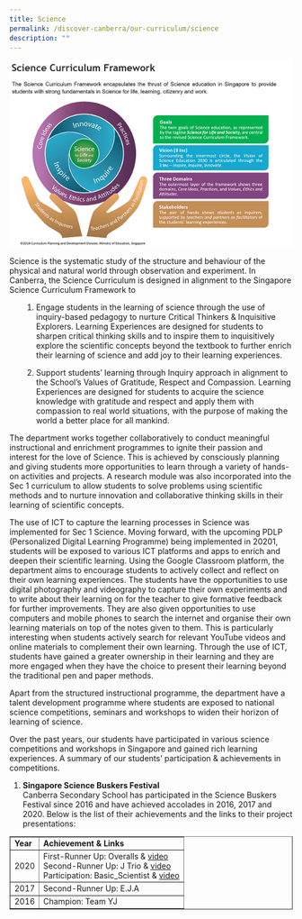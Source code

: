 ```yaml
---
title: Science
permalink: /discover-canberra/our-curriculum/science
description: ""
---
```

![](/images/science-0.png)

<div>
<div>
<p>Science is the systematic study of the structure and behaviour of the physical and natural world through observation and experiment. In Canberra, the Science Curriculum is designed in alignment to the Singapore Science Curriculum Framework to</p>
<ol>
<ol>
<li>
<p>Engage students in the learning of science through the use of inquiry-based pedagogy to nurture Critical Thinkers &amp; Inquisitive Explorers. Learning Experiences are designed for students to sharpen critical thinking skills and to inspire them to inquisitively explore the scientific concepts beyond the textbook to further enrich their learning of science and add joy to their learning experiences.</p>
</li>
<li>
<p>Support students&rsquo; learning through Inquiry approach in alignment to the School&rsquo;s Values of Gratitude, Respect and Compassion. Learning Experiences are designed for students to acquire the science knowledge with gratitude and respect and apply them with compassion to real world situations, with the purpose of making the world a better place for all mankind.</p>
</li>
</ol>
</ol>
<p>The department works together collaboratively to conduct meaningful instructional and enrichment programmes to ignite their passion and interest for the love of Science. This is achieved by consciously planning and giving students more opportunities to learn through a variety of hands-on activities and projects. A research module was also incorporated into the Sec 1 curriculum to allow students to solve problems using scientific methods and to nurture innovation and collaborative thinking skills in their learning of scientific concepts.</p>
<p>The use of ICT to capture the learning processes in Science was implemented for Sec 1 Science. Moving forward, with the upcoming PDLP (Personalized Digital Learning Programme) being implemented in 20201, students will be exposed to various ICT platforms and apps to enrich and deepen their scientific learning. Using the Google Classroom platform, the department aims to encourage students to actively collect and reflect on their own learning experiences. The students have the opportunities to use digital photography and videography to capture their own experiments and to write about their learning on for the teacher to give formative feedback for further improvements. They are also given opportunities to use computers and mobile phones to search the internet and organise their own learning materials on top of the notes given to them. This is particularly interesting when students actively search for relevant YouTube videos and online materials to complement their own learning. Through the use of ICT, students have gained a greater ownership in their learning and they are more engaged when they have the choice to present their learning beyond the traditional pen and paper methods.</p>
<p>Apart from the structured instructional programme, the department have a talent development programme where students are exposed to national science competitions, seminars and workshops to widen their horizon of learning of science.</p>
<p>Over the past years, our students have participated in various science competitions and workshops in Singapore and gained rich learning experiences. A summary of our students&rsquo; participation &amp; achievements in competitions.</p>
</div>
</div>
<div>
<div>
<ol>
<li>
<p><strong>Singapore Science Buskers Festival<br /></strong>Canberra Secondary School has participated in the Science Buskers Festival since 2016 and have achieved accolades in 2016, 2017 and 2020. Below is the list of their achievements and the links to their project presentations:</p>
</li>
</ol>
</div>
</div>
<table border="1" width="80%" cellspacing="1" cellpadding="0">
<tbody>
<tr>
<td><strong>Year</strong></td>
<td><strong>Achievement &amp; Links</strong></td>
</tr>
<tr>
<td>2020</td>
<td>First-Runner Up: Overalls &amp;&nbsp;<a href="https://youtu.be/_k-Ho6dOuEY" target="_blank" rel="noopener">video</a><br />Second-Runner Up: J Trio &amp;&nbsp;<a href="https://youtu.be/M8a6aqs6jYA" target="_blank" rel="noopener">video</a><br />Participation: Basic_Scientist &amp;&nbsp;<a href="https://www.science.edu.sg/whats-on/singapore-science-festival/science-buskers-festival/buskers-listing-34" target="_blank" rel="noopener">video</a></td>
</tr>
<tr>
<td>2017</td>
<td>Second-Runner Up: E.J.A</td>
</tr>
<tr>
<td>2016</td>
<td>Champion: Team YJ</td>
</tr>
</tbody>
</table>
